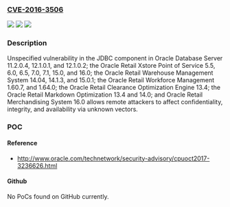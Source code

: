 ### [CVE-2016-3506](https://cve.mitre.org/cgi-bin/cvename.cgi?name=CVE-2016-3506)
![](https://img.shields.io/static/v1?label=Product&message=n%2Fa&color=blue)
![](https://img.shields.io/static/v1?label=Version&message=n%2Fa&color=blue)
![](https://img.shields.io/static/v1?label=Vulnerability&message=n%2Fa&color=brighgreen)

### Description

Unspecified vulnerability in the JDBC component in Oracle Database Server 11.2.0.4, 12.1.0.1, and 12.1.0.2; the Oracle Retail Xstore Point of Service 5.5, 6.0, 6.5, 7.0, 7.1, 15.0, and 16.0; the Oracle Retail Warehouse Management System 14.04, 14.1.3, and 15.0.1; the Oracle Retail Workforce Management 1.60.7, and 1.64.0; the Oracle Retail Clearance Optimization Engine 13.4; the Oracle Retail Markdown Optimization 13.4 and 14.0; and Oracle Retail Merchandising System 16.0 allows remote attackers to affect confidentiality, integrity, and availability via unknown vectors.

### POC

#### Reference
- http://www.oracle.com/technetwork/security-advisory/cpuoct2017-3236626.html

#### Github
No PoCs found on GitHub currently.

